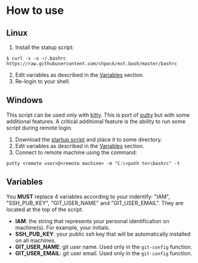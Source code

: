 # How to use

## Linux
1. Install the statup script:
```shell
$ curl -s -o ~/.bashrc https://raw.githubusercontent.com/chpock/ext.bash/master/bashrc
```
2. Edit variables as described in the [Variables](#Variables) section.
3. Re-login to your shell.

## Windows
This script can be used only with [kitty](http://www.9bis.net/kitty). This is port of [putty](https://www.putty.org/) but with some additional features. A critical additional feature is the ability to run some script during remote login.
1. Download the [startup script](https://raw.githubusercontent.com/chpock/ext.bash/master/bashrc) and place it to some directory.
2. Edit variables as described in the [Variables](#Variables) section.
3. Connect to remote machine using the command:
```
putty <remote user>@<remote machine> -m "C:\<path to>\bashrc" -t
```
## Variables
You **MUST** replace 4 variables according to your indentify: "IAM", "SSH_PUB_KEY", "GIT_USER_NAME" and "GIT_USER_EMAIL". They are located at the top of the script.
* **IAM**: the string that represents your personal identification on machine(s). For example, your initials.
* **SSH_PUB_KEY**: your public ssh key that will be automatically installed on all machines.
* **GIT_USER_NAME**: git user name. Used only in the `git-config` function.
* **GIT_USER_EMAIL**: git user email. Used only in the `git-config` function.